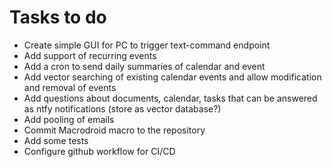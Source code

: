 # Tasks to do

 - Create simple GUI for PC to trigger text-command endpoint
 - Add support of recurring events
 - Add a cron to send daily summaries of calendar and event
 - Add vector searching of existing calendar events and allow modification and removal of events
 - Add questions about documents, calendar, tasks that can be answered as ntfy notifications (store as vector database?)
 - Add pooling of emails
 - Commit Macrodroid macro to the repository
 - Add some tests
 - Configure github workflow for CI/CD


